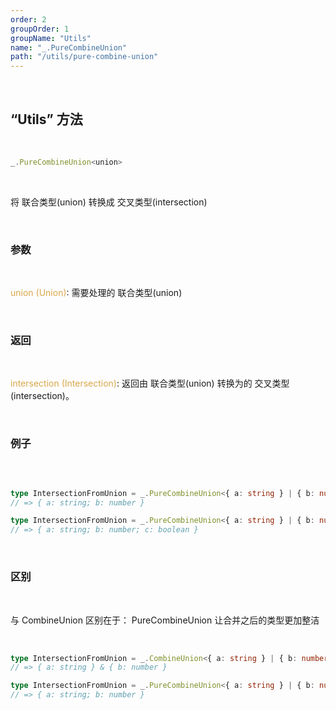 ```yaml
---
order: 2
groupOrder: 1
groupName: "Utils"
name: "_.PureCombineUnion"
path: "/utils/pure-combine-union"
---
```


<br/>

## “Utils” 方法

<br/>

```typescript
_.PureCombineUnion<union>
```

<br/>

将 联合类型(union) 转换成 交叉类型(intersection)

<br/>

### 参数

<br/>

<font color="#d9a84a">union (Union)</font>: 需要处理的 联合类型(union)

<br/>

### 返回

<br/>

<font color="#d9a84a">intersection (Intersection)</font>: 返回由 联合类型(union) 转换为的 交叉类型(intersection)。

<br/>

### 例子

<br/>

```typescript

type IntersectionFromUnion = _.PureCombineUnion<{ a: string } | { b: number }>;
// => { a: string; b: number }

type IntersectionFromUnion = _.PureCombineUnion<{ a: string } | { b: number } | { c: boolean }>;
// => { a: string; b: number; c: boolean }
```

<br/>

### 区别

<br/>

与 CombineUnion 区别在于： PureCombineUnion 让合并之后的类型更加整洁

<br/>

```typescript
type IntersectionFromUnion = _.CombineUnion<{ a: string } | { b: number }>;
// => { a: string } & { b: number }

type IntersectionFromUnion = _.PureCombineUnion<{ a: string } | { b: number }>;
// => { a: string; b: number }
```
